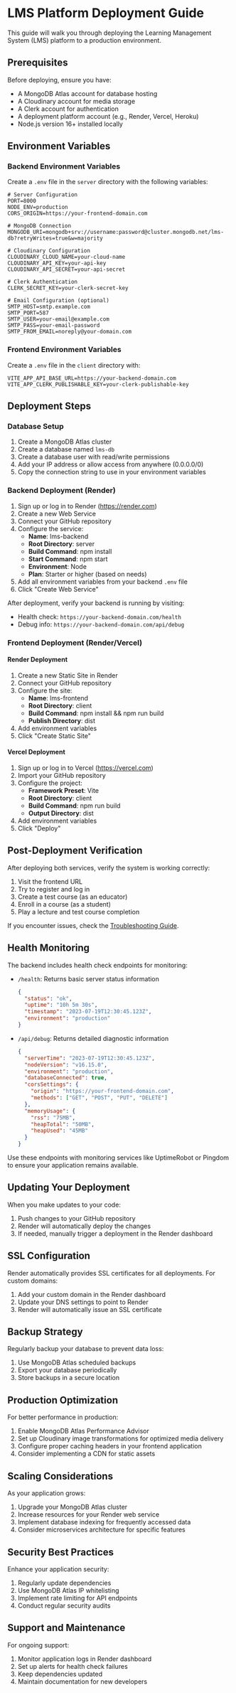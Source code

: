 # LMS Platform Deployment Guide

This guide will walk you through deploying the Learning Management System (LMS) platform to a production environment.

## Prerequisites

Before deploying, ensure you have:

- A MongoDB Atlas account for database hosting
- A Cloudinary account for media storage
- A Clerk account for authentication
- A deployment platform account (e.g., Render, Vercel, Heroku)
- Node.js version 16+ installed locally

## Environment Variables

### Backend Environment Variables

Create a `.env` file in the `server` directory with the following variables:

```
# Server Configuration
PORT=8000
NODE_ENV=production
CORS_ORIGIN=https://your-frontend-domain.com

# MongoDB Connection
MONGODB_URI=mongodb+srv://username:password@cluster.mongodb.net/lms-db?retryWrites=true&w=majority

# Cloudinary Configuration
CLOUDINARY_CLOUD_NAME=your-cloud-name
CLOUDINARY_API_KEY=your-api-key
CLOUDINARY_API_SECRET=your-api-secret

# Clerk Authentication
CLERK_SECRET_KEY=your-clerk-secret-key

# Email Configuration (optional)
SMTP_HOST=smtp.example.com
SMTP_PORT=587
SMTP_USER=your-email@example.com
SMTP_PASS=your-email-password
SMTP_FROM_EMAIL=noreply@your-domain.com
```

### Frontend Environment Variables

Create a `.env` file in the `client` directory with:

```
VITE_APP_API_BASE_URL=https://your-backend-domain.com
VITE_APP_CLERK_PUBLISHABLE_KEY=your-clerk-publishable-key
```

## Deployment Steps

### Database Setup

1. Create a MongoDB Atlas cluster
2. Create a database named `lms-db`
3. Create a database user with read/write permissions
4. Add your IP address or allow access from anywhere (0.0.0.0/0)
5. Copy the connection string to use in your environment variables

### Backend Deployment (Render)

1. Sign up or log in to Render (https://render.com)
2. Create a new Web Service
3. Connect your GitHub repository
4. Configure the service:
   - **Name**: lms-backend
   - **Root Directory**: server
   - **Build Command**: npm install
   - **Start Command**: npm start
   - **Environment**: Node
   - **Plan**: Starter or higher (based on needs)
5. Add all environment variables from your backend `.env` file
6. Click "Create Web Service"

After deployment, verify your backend is running by visiting:
- Health check: `https://your-backend-domain.com/health`
- Debug info: `https://your-backend-domain.com/api/debug`

### Frontend Deployment (Render/Vercel)

#### Render Deployment

1. Create a new Static Site in Render
2. Connect your GitHub repository
3. Configure the site:
   - **Name**: lms-frontend
   - **Root Directory**: client
   - **Build Command**: npm install && npm run build
   - **Publish Directory**: dist
4. Add environment variables
5. Click "Create Static Site"

#### Vercel Deployment

1. Sign up or log in to Vercel (https://vercel.com)
2. Import your GitHub repository
3. Configure the project:
   - **Framework Preset**: Vite
   - **Root Directory**: client
   - **Build Command**: npm run build
   - **Output Directory**: dist
4. Add environment variables
5. Click "Deploy"

## Post-Deployment Verification

After deploying both services, verify the system is working correctly:

1. Visit the frontend URL
2. Try to register and log in
3. Create a test course (as an educator)
4. Enroll in a course (as a student)
5. Play a lecture and test course completion

If you encounter issues, check the [Troubleshooting Guide](TROUBLESHOOTING.md).

## Health Monitoring

The backend includes health check endpoints for monitoring:

- `/health`: Returns basic server status information
  ```json
  {
    "status": "ok",
    "uptime": "10h 5m 30s",
    "timestamp": "2023-07-19T12:30:45.123Z",
    "environment": "production"
  }
  ```

- `/api/debug`: Returns detailed diagnostic information
  ```json
  {
    "serverTime": "2023-07-19T12:30:45.123Z",
    "nodeVersion": "v16.15.0",
    "environment": "production",
    "databaseConnected": true,
    "corsSettings": {
      "origin": "https://your-frontend-domain.com",
      "methods": ["GET", "POST", "PUT", "DELETE"]
    },
    "memoryUsage": {
      "rss": "75MB",
      "heapTotal": "50MB",
      "heapUsed": "45MB"
    }
  }
  ```

Use these endpoints with monitoring services like UptimeRobot or Pingdom to ensure your application remains available.

## Updating Your Deployment

When you make updates to your code:

1. Push changes to your GitHub repository
2. Render will automatically deploy the changes
3. If needed, manually trigger a deployment in the Render dashboard

## SSL Configuration

Render automatically provides SSL certificates for all deployments. For custom domains:

1. Add your custom domain in the Render dashboard
2. Update your DNS settings to point to Render
3. Render will automatically issue an SSL certificate

## Backup Strategy

Regularly backup your database to prevent data loss:

1. Use MongoDB Atlas scheduled backups
2. Export your database periodically
3. Store backups in a secure location

## Production Optimization

For better performance in production:

1. Enable MongoDB Atlas Performance Advisor
2. Set up Cloudinary image transformations for optimized media delivery
3. Configure proper caching headers in your frontend application
4. Consider implementing a CDN for static assets

## Scaling Considerations

As your application grows:

1. Upgrade your MongoDB Atlas cluster
2. Increase resources for your Render web service
3. Implement database indexing for frequently accessed data
4. Consider microservices architecture for specific features

## Security Best Practices

Enhance your application security:

1. Regularly update dependencies
2. Use MongoDB Atlas IP whitelisting
3. Implement rate limiting for API endpoints
4. Conduct regular security audits

## Support and Maintenance

For ongoing support:

1. Monitor application logs in Render dashboard
2. Set up alerts for health check failures
3. Keep dependencies updated
4. Maintain documentation for new developers 